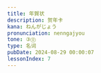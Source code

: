 ```yaml
---
title: 年賀状
description: 贺年卡
kana: ねんがじょう
pronunciation: nenngajyou
tone: ③⓪
type: 名词
pubDate: 2024-08-29 00:00:07
lessonIndex: 7
---
```


